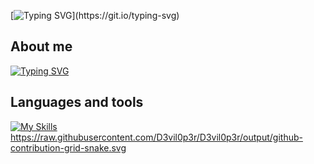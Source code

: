 [![Typing SVG](https://readme-typing-svg.demolab.com?font=Fira+Code&size=40&pause=1000&width=435&lines=Hi+there+!)](https://git.io/typing-svg)
## About me
[![Typing SVG](https://readme-typing-svg.demolab.com/?lines=First+line+of+text;Second+line+of+text)](https://git.io/typing-svg)
## Languages and tools
[![My Skills](https://skillicons.dev/icons?i=js,ts,react,redux,sass,css,html,vscode,figma,graphql,jquery,nodejs,ps,github,styledcomponents,bootstrap&perline=8)](https://skillicons.dev)
https://raw.githubusercontent.com/D3vil0p3r/D3vil0p3r/output/github-contribution-grid-snake.svg
